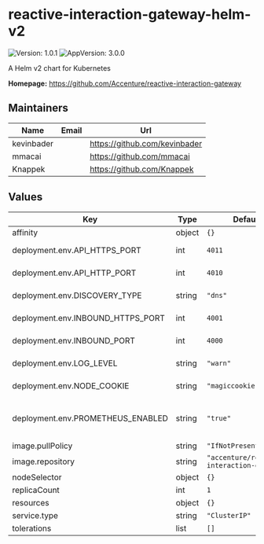 # reactive-interaction-gateway-helm-v2

![Version: 1.0.1](https://img.shields.io/badge/Version-1.0.1-informational?style=flat-square) ![AppVersion: 3.0.0](https://img.shields.io/badge/AppVersion-3.0.0-informational?style=flat-square)

A Helm v2 chart for Kubernetes

**Homepage:** <https://github.com/Accenture/reactive-interaction-gateway>

## Maintainers

| Name       | Email | Url                           |
| ---------- | ----- | ----------------------------- |
| kevinbader |       | https://github.com/kevinbader |
| mmacai     |       | https://github.com/mmacai     |
| Knappek    |       | https://github.com/Knappek    |

## Values

| Key                               | Type   | Default                                    | Description                                         |
| --------------------------------- | ------ | ------------------------------------------ | --------------------------------------------------- |
| affinity                          | object | `{}`                                       |                                                     |
| deployment.env.API_HTTPS_PORT     | int    | `4011`                                     | See docs/rig-ops-guide.md                           |
| deployment.env.API_HTTP_PORT      | int    | `4010`                                     | See docs/rig-ops-guide.md                           |
| deployment.env.DISCOVERY_TYPE     | string | `"dns"`                                    | See docs/rig-ops-guide.md                           |
| deployment.env.INBOUND_HTTPS_PORT | int    | `4001`                                     | See docs/rig-ops-guide.md                           |
| deployment.env.INBOUND_PORT       | int    | `4000`                                     | See docs/rig-ops-guide.md                           |
| deployment.env.LOG_LEVEL          | string | `"warn"`                                   | See docs/rig-ops-guide.md                           |
| deployment.env.NODE_COOKIE        | string | `"magiccookie"`                            | See docs/rig-ops-guide.md                           |
| deployment.env.PROMETHEUS_ENABLED | string | `"true"`                                   | Enables/disables scraping of metrics by Prometheus. |
| image.pullPolicy                  | string | `"IfNotPresent"`                           |                                                     |
| image.repository                  | string | `"accenture/reactive-interaction-gateway"` |                                                     |
| nodeSelector                      | object | `{}`                                       |                                                     |
| replicaCount                      | int    | `1`                                        |                                                     |
| resources                         | object | `{}`                                       |                                                     |
| service.type                      | string | `"ClusterIP"`                              |                                                     |
| tolerations                       | list   | `[]`                                       |                                                     |
